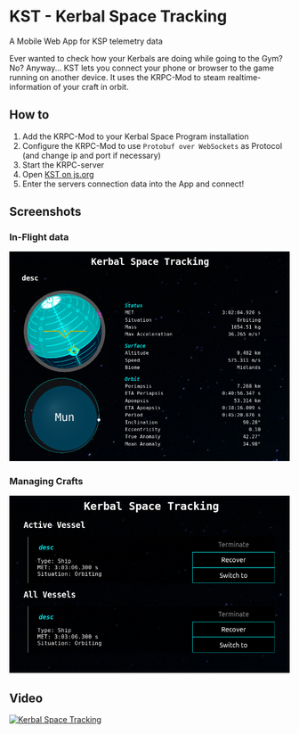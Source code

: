 # KST - Kerbal Space Tracking
A Mobile Web App for KSP telemetry data

Ever wanted to check how your Kerbals are doing while going to the Gym? No? Anyway...
KST lets you connect your phone or browser to the game running on another device.
It uses the KRPC-Mod to steam realtime-information of your craft in orbit.

## How to
1) Add the KRPC-Mod to your Kerbal Space Program installation
2) Configure the KRPC-Mod to use `Protobuf over WebSockets` as Protocol (and change ip and port if necessary)
3) Start the KRPC-server
4) Open [KST on js.org](http://kst.js.org/)
5) Enter the servers connection data into the App and connect!

## Screenshots
### In-Flight data
![KST Orbit webapp preview][orbit]

### Managing Crafts
![KST Vessels webapp preview][vessel]

## Video
[![Kerbal Space Tracking][youtube]](http://www.youtube.com/watch?v=fOfCDa4lcqY "Kerbal Space Tracking")

[youtube]: http://img.youtube.com/vi/fOfCDa4lcqY/0.jpg
[orbit]: https://github.com/lucaelin/KST/raw/master/preview/orbitinfo.png "KST Orbit webapp preview"
[vessel]: https://github.com/lucaelin/KST/raw/master/preview/vessels.png "KST Vessels webapp preview"
